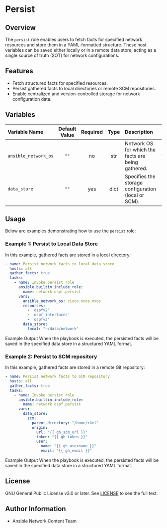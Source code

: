 # Persist

## Overview
The `persist` role enables users to fetch facts for specified network resources and store them in a YAML-formatted structure. These host variables can be saved either locally or in a remote data store, acting as a single source of truth (SOT) for network configurations.

## Features
- Fetch structured facts for specified resources.
- Persist gathered facts to local directories or remote SCM repositories.
- Enable centralized and version-controlled storage for network configuration data.

## Variables

| Variable Name        | Default Value | Required | Type | Description                                                   | Example |
|:---------------------|:-------------:|:--------:|:----:|:-------------------------------------------------------------|:-------:|
| `ansible_network_os` | `""`          | no      | str  | Network OS for which the facts are being gathered.            | `"cisco.nxos.nxos"` |
| `data_store`         | `""`          | yes      | dict | Specifies the storage configuration (local or SCM).           | See examples below. |

## Usage
Below are examples demonstrating how to use the `persist` role:

### Example 1: Persist to Local Data Store
In this example, gathered facts are stored in a local directory:

```yaml
- name: Persist network facts to local data store
  hosts: all
  gather_facts: true
  tasks:
    - name: Invoke persist role
      ansible.builtin.include_role:
        name: network.ospf.persist
      vars:
        ansible_network_os: cisco.nxos.nxos
        resources:
          - 'ospfv2'
          - 'ospf_interfaces'
          - 'ospfv3'
        data_store:
          local: "~/data/network"
```
Example Output
When the playbook is executed, the persisted facts will be saved in the specified data store in a structured YAML format.

### Example 2: Persist to SCM repository
In this example, gathered facts are stored in a remote Git repository:
```yaml
- name: Persist network facts to SCM repository
  hosts: all
  gather_facts: true
  tasks:
    - name: Invoke persist role
      ansible.builtin.include_role:
        name: network.ospf.persist
      vars:
        data_store:
          scm:
            parent_directory: "/home/rhel"
            origin:
              url: "{{ gh_scm_url }}"
              token: "{{ gh_token }}"
              user:
                name: "{{ gh_username }}"
                email: "{{ gh_email }}"
```
Example Output
When the playbook is executed, the persisted facts will be saved in the specified data store in a structured YAML format.

## License
GNU General Public License v3.0 or later.
See [LICENSE](https://www.gnu.org/licenses/gpl-3.0.txt) to see the full text.

## Author Information
- Ansible Network Content Team